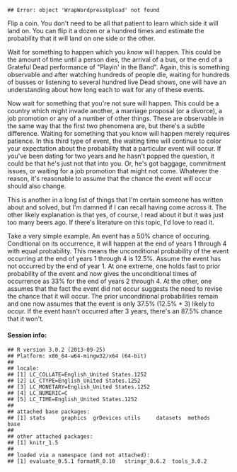 
```
## Error: object 'WrapWordpressUpload' not found
```

Flip a coin. You don't need to be all that patient to learn which side it will land on. You can flip it a dozen or a hundred times and estimate the probability that it will land on one side or the other.

Wait for something to happen which you *know* will happen. This could be the amount of time until a person dies, the arrival of a bus, or the end of a Grateful Dead performance of "Playin' in the Band". Again, this is something observable and after watching hundreds of people die, waiting for hundreds of busses or listening to several hundred live Dead shows, one will have an understanding about how long each to wait for any of these events.

Now wait for something that you're not sure will happen. This could be a country which might invade another, a marriage proposal (or a divorce), a job promotion or any of a number of other things. These are observable in the same way that the first two phenomena are, but there's a subtle difference. Waiting for something that you know will happen merely requires patience. In this third type of event, the waiting time will continue to color your expectation about the probability that a particular event will occur. If you've been dating for two years and he hasn't popped the question, it could be that he's just not that into you. Or, he's got baggage, commitment issues, or waiting for a job promotion that might not come. Whatever the reason, it's reasonable to assume that the chance the event will occur should also change.

This is another in a long list of things that I'm certain someone has written about and solved, but I'm damned if I can recall having come across it. The other likely explanation is that yes, of course, I read about it but it was just too many beers ago. If there's literature on this topic, I'd love to read it.

Take a very simple example. An event has a 50% chance of occuring. Conditional on its occurrence, it will happen at the end of years 1 through 4 with equal probability. This means the unconditional probability of the event occurring at the end of years 1 through 4 is 12.5%. Assume the event has not occurred by the end of year 1. At one extreme, one holds fast to prior probability of the event and now gives the unconditional times of occurrence as 33% for the end of years 2 through 4. At the other, one assumes that the fact the event did not occur suggests the need to revise the chance that it will occur. The prior unconditional probabilities remain and one now assumes that the event is only 37.5% (12.5% * 3) likely to occur. If the event hasn't occurred after 3 years, there's an 87.5% chance that it won't.

#### Session info:

```
## R version 3.0.2 (2013-09-25)
## Platform: x86_64-w64-mingw32/x64 (64-bit)
## 
## locale:
## [1] LC_COLLATE=English_United States.1252 
## [2] LC_CTYPE=English_United States.1252   
## [3] LC_MONETARY=English_United States.1252
## [4] LC_NUMERIC=C                          
## [5] LC_TIME=English_United States.1252    
## 
## attached base packages:
## [1] stats     graphics  grDevices utils     datasets  methods   base     
## 
## other attached packages:
## [1] knitr_1.5
## 
## loaded via a namespace (and not attached):
## [1] evaluate_0.5.1 formatR_0.10   stringr_0.6.2  tools_3.0.2
```


